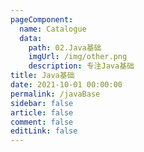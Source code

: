 ```yaml
---
pageComponent: 
  name: Catalogue
  data: 
    path: 02.Java基础
    imgUrl: /img/other.png
    description: 专注Java基础
title: Java基础
date: 2021-10-01 00:00:00
permalink: /javaBase
sidebar: false
article: false
comment: false
editLink: false
---
```


